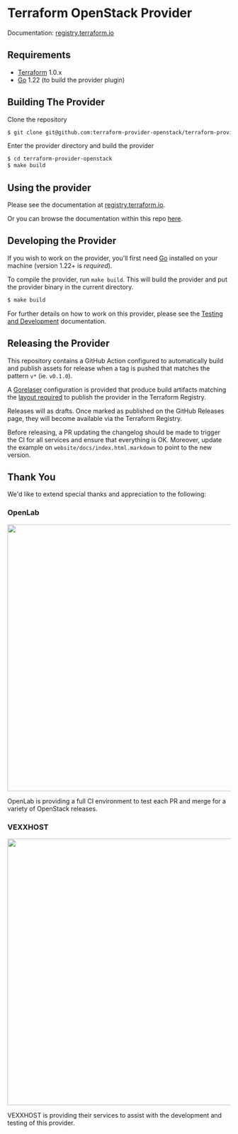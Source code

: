 Terraform OpenStack Provider
============================

Documentation: [registry.terraform.io](https://registry.terraform.io/providers/terraform-provider-openstack/openstack/latest/docs)

Requirements
------------

- [Terraform](https://www.terraform.io/downloads.html) 1.0.x
- [Go](https://golang.org/doc/install) 1.22 (to build the provider plugin)

Building The Provider
---------------------

Clone the repository

```sh
$ git clone git@github.com:terraform-provider-openstack/terraform-provider-openstack.git
```

Enter the provider directory and build the provider

```sh
$ cd terraform-provider-openstack
$ make build
```

Using the provider
----------------------
Please see the documentation at [registry.terraform.io](https://registry.terraform.io/providers/terraform-provider-openstack/openstack/latest/docs).

Or you can browse the documentation within this repo [here](https://github.com/terraform-provider-openstack/terraform-provider-openstack/tree/main/website/docs).

Developing the Provider
---------------------------

If you wish to work on the provider, you'll first need [Go](https://golang.org) installed on your machine (version 1.22+ is *required*).

To compile the provider, run `make build`. This will build the provider and put the provider binary in the current directory.

```sh
$ make build
```

For further details on how to work on this provider, please see the [Testing and Development](https://registry.terraform.io/providers/terraform-provider-openstack/openstack/latest/docs#testing-and-development) documentation.

Releasing the Provider
----------------------

This repository contains a GitHub Action configured to automatically build and
publish assets for release when a tag is pushed that matches the pattern `v*`
(ie. `v0.1.0`).

A [Gorelaser](https://goreleaser.com/) configuration is provided that produce
build artifacts matching the [layout required](https://www.terraform.io/docs/registry/providers/publishing.html#manually-preparing-a-release)
to publish the provider in the Terraform Registry.

Releases will as drafts. Once marked as published on the GitHub Releases page,
they will become available via the Terraform Registry.

Before releasing, a PR updating the changelog should be made to trigger the CI 
for all services and ensure that everything is OK. Moreover, update the example
on `website/docs/index.html.markdown` to point to the new version.

Thank You
---------

We'd like to extend special thanks and appreciation to the following:

### OpenLab

<a href="http://openlabtesting.org/"><img src="assets/openlab.png" width="600px"></a>

OpenLab is providing a full CI environment to test each PR and merge for a variety of OpenStack releases.

### VEXXHOST

<a href="https://vexxhost.com/"><img src="assets/vexxhost.png" width="600px"></a>

VEXXHOST is providing their services to assist with the development and testing of this provider.
